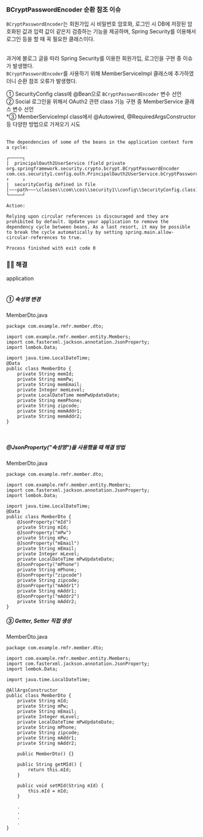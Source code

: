 ### BCryptPasswordEncoder 순환 참조 이슈

`BCryptPasswordEncoder`는 회원가입 시 비밀번호 암호화, 로그인 시 DB에 저장된 암호화된 값과 입력 값이 같은지 검증하는 기능을 제공하며, Spring Security를 이용해서 로그인 등을 할 때 꼭 필요한 클래스이다.
<br/><br/>

과거에 블로그 글을 따라 Spring Security를 이용한 회원가입, 로그인을 구현 중 이슈가 발생했다.<br/>
`BCryptPasswordEncoder`를 사용하기 위해 MemberServiceImpl 클래스에 추가하였더니 순환 참조 오류가 발생했다.<br/>

① SecurityConfig class에 @Bean으로 `BCryptPasswordEncoder` 변수 선언<br/>
② Social 로그인을 위해서 OAuth2 관련 class 기능 구현 중 MemberService 클래스 변수 선언<br/>
\*③ MemberServiceImpl class에서 @Autowired, @RequiredArgsConstructor 등 다양한 방법으로 가져오기 시도
<br/><br/>

```
The dependencies of some of the beans in the application context form a cycle:

┌─────┐
|  principalOauth2UserService (field private org.springframework.security.crypto.bcrypt.BCryptPasswordEncoder com.cos.security1.config.outh.PrincipalOauth2UserService.bCryptPasswordEncoder)
↑     ↓
|  securityConfig defined in file [~~~path~~~\classes\\com\\cos\\security1\\config\\SecurityConfig.class]
└─────┘

Action:

Relying upon circular references is discouraged and they are prohibited by default. Update your application to remove the dependency cycle between beans. As a last resort, it may be possible to break the cycle automatically by setting spring.main.allow-circular-references to true.

Process finished with exit code 0
```

### 🙆‍♂️ 해결

application
<br/><br/>

##### ① 속성명 변경

MemberDto.java

```
package com.example.rmfr.member.dto;

import com.example.rmfr.member.entity.Members;
import com.fasterxml.jackson.annotation.JsonProperty;
import lombok.Data;

import java.time.LocalDateTime;
@Data
public class MemberDto {
    private String memId;
    private String memPw;
    private String memEmail;
    private Integer memLevel;
    private LocalDateTime memPwUpdateDate;
    private String memPhone;
    private String zipcode;
    private String memAddr1;
    private String memAddr2;
}

```

<br/>

##### @JsonProperty("속성명")을 사용했을 때 해결 방법

MemberDto.java

```
package com.example.rmfr.member.dto;

import com.example.rmfr.member.entity.Members;
import com.fasterxml.jackson.annotation.JsonProperty;
import lombok.Data;

import java.time.LocalDateTime;
@Data
public class MemberDto {
    @JsonProperty("mId")
    private String mId;
    @JsonProperty("mPw")
    private String mPw;
    @JsonProperty("mEmail")
    private String mEmail;
    private Integer mLevel;
    private LocalDateTime mPwUpdateDate;
    @JsonProperty("mPhone")
    private String mPhone;
    @JsonProperty("zipcode")
    private String zipcode;
    @JsonProperty("mAddr1")
    private String mAddr1;
    @JsonProperty("mAddr2")
    private String mAddr2;
}

```

##### ③ Getter, Setter 직접 생성

MemberDto.java

```
package com.example.rmfr.member.dto;

import com.example.rmfr.member.entity.Members;
import com.fasterxml.jackson.annotation.JsonProperty;
import lombok.Data;

import java.time.LocalDateTime;

@AllArgsConstructor
public class MemberDto {
    private String mId;
    private String mPw;
    private String mEmail;
    private Integer mLevel;
    private LocalDateTime mPwUpdateDate;
    private String mPhone;
    private String zipcode;
    private String mAddr1;
    private String mAddr2;

    public MemberDto() {}

    public String getMId() {
        return this.mId;
    }

    public void setMId(String mId) {
        this.mId = mId;
    }

    .
    .
    .
    .
}

```

